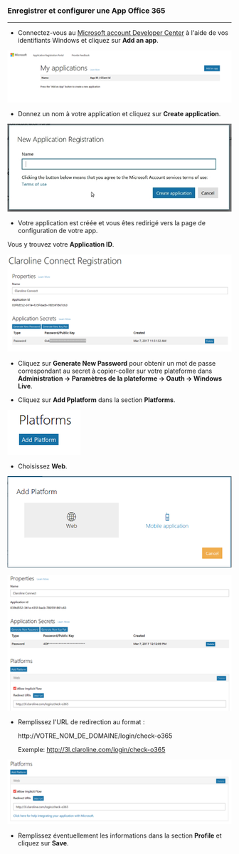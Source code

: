 ### Enregistrer et configurer une App Office 365
---


* Connectez-vous au [Microsoft account Developer Center](https://apps.dev.microsoft.com/#/appList) à l'aide de vos identifiants Windows et cliquez sur **Add an app**.

![](images/windows-add-app.png)

* Donnez un nom à votre application et cliquez sur **Create application**.

![](images/windows_new_app_create.jpg)

* Votre application est créée et vous êtes redirigé vers la page de configuration de votre app.

Vous y trouvez votre **Application ID**.

![](images/windows-your-credentials.png)

* Cliquez sur **Generate New Password** pour obtenir un mot de passe correspondant au secret à copier-coller sur votre plateforme dans **Administration -> Paramètres de la plateforme -> Oauth -> Windows Live**.

* Cliquez sur **Add Pplatform** dans la section **Platforms**.

![](images/windows-add-platform.png)

* Choisissez **Web**.

![](images/windows-add-web.png)

![](images/o365-your-credentials.png)

* Remplissez l'URL de redirection au format :
    
    http://VOTRE_NOM_DE_DOMAINE/login/check-o365

    Exemple: http://3l.claroline.com/login/check-o365

![](/fr/admin/oauth/images/o365-url.png)

* Remplissez éventuellement les informations dans la section **Profile** et cliquez sur **Save**.
